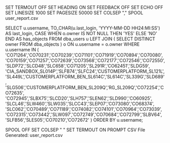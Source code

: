 SET TERMOUT OFF
SET HEADING ON
SET FEEDBACK OFF
SET ECHO OFF
SET LINESIZE 1000
SET PAGESIZE 50000
SET COLSEP ","
SPOOL user_report.csv

SELECT 
    u.username,
    TO_CHAR(u.last_login, 'YYYY-MM-DD HH24:MI:SS') AS last_login,
    CASE 
        WHEN o.owner IS NOT NULL THEN 'YES'
        ELSE 'NO'
    END AS has_objects
FROM 
    dba_users u
LEFT JOIN (
    SELECT DISTINCT owner FROM dba_objects
) o ON u.username = o.owner
WHERE 
    u.username IN (
        'CO71264','CO70231','CO70239','CO71101','CO71919','CO70894','CO70080',
        'CO70159','CO71257','CO72639','CO73568','CO72177','CO72546','CO72550',
        'SLDP72','SLCD48','SLC658','CO71205','SL291R','CO62451','SLDG59',
        'CIA_SANDBOX_SL014P','SLFB74','SLFC24','CUSTOMERPLATFORM_SL121L',
        'SL449L','CUSTOMERPLATFORM_BEN_SL614C','SL614C','SL339G','SLD689',
        'SLG506','CUSTOMERPLATFORM_BEN_SL209Q','RG_SL209Q','CO72254','CO72635',
        'CO72945','SLBX75','SLCD20','SLH757','SLEN62','SLD990','CO60925',
        'SLCL46','SLW460','SLW035','SLCC43','SLEP07','CO73080','CO68374',
        'SLC062','CO70489','CO71189','CO74082','CO74101','CO70964','CO73039',
        'CO72315','CO73442','SLW097','CO72749','CO70684','CO72799','SLBV64',
        'SLFB56','SLES05','CO70210','CO72672'
    )
ORDER BY u.username;

SPOOL OFF
SET COLSEP " "
SET TERMOUT ON
PROMPT CSV File Generated: user_report.csv
